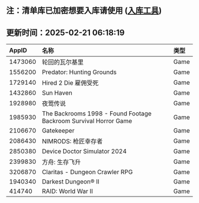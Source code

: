 ## 注：清单库已加密想要入库请使用 ([入库工具](https://github.com/BlankTMing/ManifestAutoUpdate/releases))

## 更新时间：2025-02-21 06:18:19
| AppID | 名称 | 类型  |
| :-------------------- | :----------------------------- | :----------- |
| 1473060 | 轮回的瓦尔基里| Game |
| 1556200 | Predator: Hunting Grounds| Game |
| 1729140 | Hired 2 Die 雇佣受死| Game |
| 1432860 | Sun Haven| Game |
| 1928980 | 夜莺传说| Game |
| 1985930 | The Backrooms 1998 - Found Footage Backroom Survival Horror Game| Game |
| 2106670 | Gatekeeper| Game |
| 2086430 | NIMRODS: 枪匠幸存者| Game |
| 2850380 | Device Doctor Simulator 2024| Game |
| 2399830 | 方舟: 生存飞升| Game |
| 3206870 | Claritas - Dungeon Crawler RPG| Game |
| 1940340 | Darkest Dungeon® II| Game |
| 414740 | RAID: World War II| Game |
